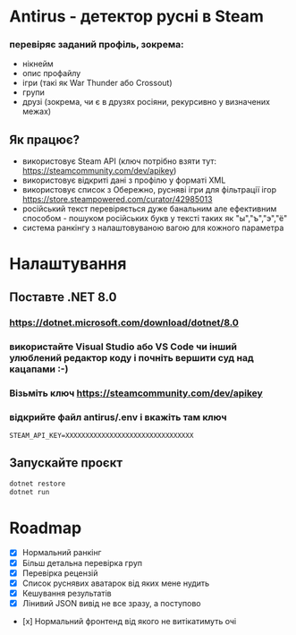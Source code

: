 # Antirus - детектор русні в Steam
### перевіряє заданий профіль, зокрема:
- нікнейм
- опис профайлу
- ігри (такі як War Thunder або Crossout)
- групи
- друзі (зокрема, чи є в друзях росіяни, рекурсивно у визначених межах)

## Як працює?
- використовує Steam API (ключ потрібно взяти тут: https://steamcommunity.com/dev/apikey)
- використовує відкриті дані з профілю у форматі XML
- використовує список з Обережно, русняві ігри для фільтрації ігор
https://store.steampowered.com/curator/42985013
- російський текст перевіряється дуже банальним але ефективним способом - пошуком російських букв у тексті таких як "ы","ъ","э","ё"
- система ранкінгу з налаштовуваною вагою для кожного параметра



# Налаштування
## Поставте .NET 8.0 
### https://dotnet.microsoft.com/download/dotnet/8.0
### використайте Visual Studio або VS Code чи інший улюблений редактор коду і почніть вершити суд над кацапами :-)

### Візьміть ключ https://steamcommunity.com/dev/apikey
### відкрийте файл antirus/.env і вкажіть там ключ
```dotenv
STEAM_API_KEY=XXXXXXXXXXXXXXXXXXXXXXXXXXXXXXXX
```

## Запускайте проєкт
```bash
dotnet restore
dotnet run
```


# Roadmap
- [x] Нормальний ранкінг
- [x] Більш детальна перевірка груп
- [x] Перевірка рецензій
- [x] Список руснявих аватарок від яких мене нудить
- [x] Кешування результатів
- [x] Лінивий JSON вивід не все зразу, а поступово
- [х] Нормальний фронтенд від якого не витікатимуть очі

